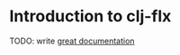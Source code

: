 # Introduction to clj-flx

TODO: write [great documentation](http://jacobian.org/writing/what-to-write/)
